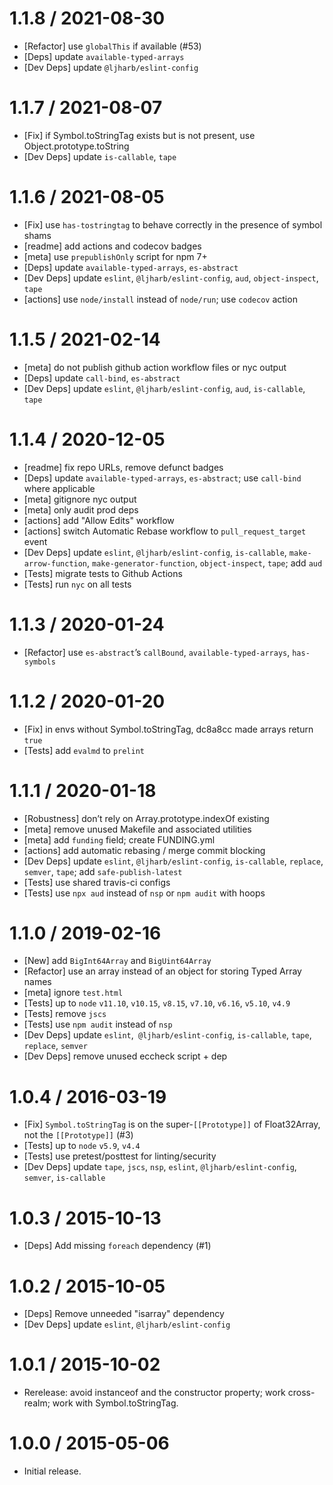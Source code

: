 1.1.8 / 2021-08-30
=================

* [Refactor] use `globalThis` if available (#53)
* [Deps] update `available-typed-arrays`
* [Dev Deps] update `@ljharb/eslint-config`

1.1.7 / 2021-08-07
=================

* [Fix] if Symbol.toStringTag exists but is not present, use Object.prototype.toString
* [Dev Deps] update `is-callable`, `tape`

1.1.6 / 2021-08-05
=================

* [Fix] use `has-tostringtag` to behave correctly in the presence of symbol shams
* [readme] add actions and codecov badges
* [meta] use `prepublishOnly` script for npm 7+
* [Deps] update `available-typed-arrays`, `es-abstract`
* [Dev Deps] update `eslint`, `@ljharb/eslint-config`, `aud`, `object-inspect`, `tape`
* [actions] use `node/install` instead of `node/run`; use `codecov` action

1.1.5 / 2021-02-14
=================

* [meta] do not publish github action workflow files or nyc output
* [Deps] update `call-bind`, `es-abstract`
* [Dev Deps] update `eslint`, `@ljharb/eslint-config`, `aud`, `is-callable`, `tape`

1.1.4 / 2020-12-05
=================

* [readme] fix repo URLs, remove defunct badges
* [Deps] update `available-typed-arrays`, `es-abstract`; use `call-bind` where applicable
* [meta] gitignore nyc output
* [meta] only audit prod deps
* [actions] add "Allow Edits" workflow
* [actions] switch Automatic Rebase workflow to `pull_request_target` event
* [Dev Deps] update `eslint`, `@ljharb/eslint-config`, `is-callable`, `make-arrow-function`, `make-generator-function`, `object-inspect`, `tape`;
  add `aud`
* [Tests] migrate tests to Github Actions
* [Tests] run `nyc` on all tests

1.1.3 / 2020-01-24
=================

* [Refactor] use `es-abstract`’s `callBound`, `available-typed-arrays`, `has-symbols`

1.1.2 / 2020-01-20
=================

* [Fix] in envs without Symbol.toStringTag, dc8a8cc made arrays return `true`
* [Tests] add `evalmd` to `prelint`

1.1.1 / 2020-01-18
=================

* [Robustness] don’t rely on Array.prototype.indexOf existing
* [meta] remove unused Makefile and associated utilities
* [meta] add `funding` field; create FUNDING.yml
* [actions] add automatic rebasing / merge commit blocking
* [Dev Deps] update `eslint`, `@ljharb/eslint-config`, `is-callable`, `replace`, `semver`, `tape`; add `safe-publish-latest`
* [Tests] use shared travis-ci configs
* [Tests] use `npx aud` instead of `nsp` or `npm audit` with hoops

1.1.0 / 2019-02-16
=================

* [New] add `BigInt64Array` and `BigUint64Array`
* [Refactor] use an array instead of an object for storing Typed Array names
* [meta] ignore `test.html`
* [Tests] up to `node` `v11.10`, `v10.15`, `v8.15`, `v7.10`, `v6.16`, `v5.10`, `v4.9`
* [Tests] remove `jscs`
* [Tests] use `npm audit` instead of `nsp`
* [Dev Deps] update `eslint`,` @ljharb/eslint-config`, `is-callable`, `tape`, `replace`, `semver`
* [Dev Deps] remove unused eccheck script + dep

1.0.4 / 2016-03-19
=================

* [Fix] `Symbol.toStringTag` is on the super-`[[Prototype]]` of Float32Array, not the `[[Prototype]]` (#3)
* [Tests] up to `node` `v5.9`, `v4.4`
* [Tests] use pretest/posttest for linting/security
* [Dev Deps] update `tape`, `jscs`, `nsp`, `eslint`, `@ljharb/eslint-config`, `semver`, `is-callable`

1.0.3 / 2015-10-13
=================

* [Deps] Add missing `foreach` dependency (#1)

1.0.2 / 2015-10-05
=================

* [Deps] Remove unneeded "isarray" dependency
* [Dev Deps] update `eslint`, `@ljharb/eslint-config`

1.0.1 / 2015-10-02
=================

* Rerelease: avoid instanceof and the constructor property; work cross-realm; work with Symbol.toStringTag.

1.0.0 / 2015-05-06
=================

* Initial release.
